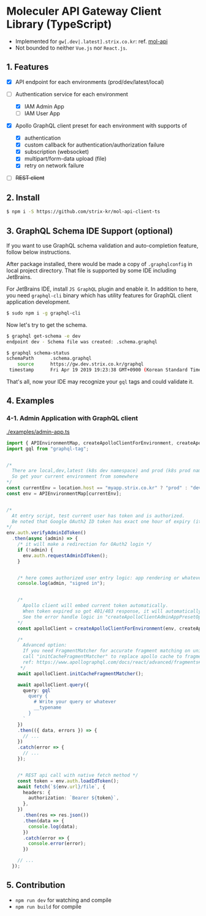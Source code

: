 # Moleculer API Gateway Client Library (TypeScript)

- Implemented for `gw[.dev|.latest].strix.co.kr`: ref. [mol-api](https://github.com/strix-kr/mol-api)
- Not bounded to neither `Vue.js` nor `React.js`.


## 1. Features
  - [x] API endpoint for each environments (prod/dev/latest/local)
  - [ ] Authentication service for each environment
    - [x] IAM Admin App
    - [ ] IAM User App
  - [x] Apollo GraphQL client preset for each environment with supports of
    - [x] authentication
    - [x] custom callback for authentication/authorization failure
    - [x] subscription (websocket)
    - [x] multipart/form-data upload (file)
    - [x] retry on network failure 
  - [ ] <s>REST client</s>
 
 
## 2. Install
```bash
$ npm i -S https://github.com/strix-kr/mol-api-client-ts
```

## 3. GraphQL Schema IDE Support (optional)
If you want to use GraphQL schema validation and auto-completion feature, follow below instructions.

After package installed, there would be made a copy of `.graphqlconfig` in local project directory.
That file is supported by some IDE including JetBrains.

For JetBrains IDE, install `JS GraphQL` plugin and enable it. In addition to here, you need `graphql-cli` binary which has utility features for GraphQL client application development.
 ```bash
$ sudo npm i -g graphql-cli
 ```
 
Now let's try to get the schema.
```bash
$ graphql get-schema -e dev
endpoint dev - Schema file was created: .schema.graphql

$ graphql schema-status            
schemaPath      .schema.graphql
    source      https://gw.dev.strix.co.kr/graphql
 timestamp      Fri Apr 19 2019 19:23:38 GMT+0900 (Korean Standard Time)
```

That's all, now your IDE may recognize your `gql` tags and could validate it.


## 4. Examples

### 4-1. Admin Application with GraphQL client
[./examples/admin-app.ts](./examples/admin-app.ts)
```ts
import { APIEnvironmentMap, createApolloClientForEnvironment, createApolloClientAdminAppPresetOption } from "mol-api-client-ts";
import gql from "graphql-tag";


/*
  There are local,dev,latest (k8s dev namespace) and prod (k8s prod namespace) environment types.
  So get your current environment from somewhere
*/
const currentEnv = location.host == "myapp.strix.co.kr" ? "prod" : "dev";
const env = APIEnvironmentMap[currentEnv];


/*
  At entry script, test current user has token and is authorized.
  Be noted that Google OAuth2 ID token has exact one hour of expiry (it is forced).
*/
env.auth.verifyAdminIdToken()
  .then(async (admin) => {
    /* it will make a redirection for OAuth2 login */
    if (!admin) {
      env.auth.requestAdminIdToken();
    }


    /* here comes authorized user entry logic: app rendering or whatever */
    console.log(admin, "signed in");


    /*
      Apollo client will embed current token automatically.
      When token expired so got 401/403 response, it will automatically make a redirection to login page again.
      See the error handle logic in "createApolloClientAdminAppPresetOption".
    */
    const apolloClient = createApolloClientForEnvironment(env, createApolloClientAdminAppPresetOption);

    /*
      Advanced option:
      If you need FragmentMatcher for accurate fragment matching on unions and interfaces,
      call "initCacheFragmentMatcher" to replace apollo cache to fragment matcher ready cache.
      ref: https://www.apollographql.com/docs/react/advanced/fragments#fragment-matcher
     */
    await apolloClient.initCacheFragmentMatcher();

    await apolloClient.query({
      query: gql`
        query {
          # Write your query or whatever
          __typename
        }
      `
    })
    .then(({ data, errors }) => {
      // ...
    })
    .catch(error => {
      // ...
    });


    /* REST api call with native fetch method */
    const token = env.auth.loadIdToken();
    await fetch(`${env.url}/file`, {
      headers: {
        authorization: `Bearer ${token}`,
      },
    })
      .then(res => res.json())
      .then(data => {
        console.log(data);
      })
      .catch(error => {
        console.error(error);
      })

    // ...
  });
```

## 5. Contribution

- `npm run dev` for watching and compile
- `npm run build` for compile
